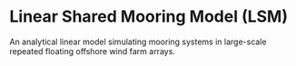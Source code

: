 # Linear Shared Mooring Model (LSM)

An analytical linear model simulating mooring systems in large-scale repeated floating offshore wind farm arrays.
